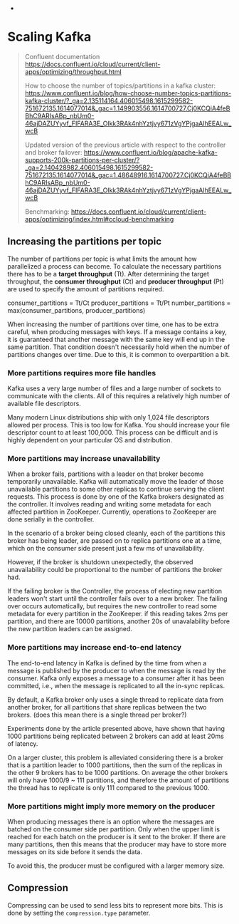 +

# Scaling Kafka

> Confluent documentation
> https://docs.confluent.io/cloud/current/client-apps/optimizing/throughput.html
>
> How to choose the number of topics/partitions in a kafka cluster:
> https://www.confluent.io/blog/how-choose-number-topics-partitions-kafka-cluster/?_ga=2.135114164.406015498.1615299582-751672135.1614077014&_gac=1.149903556.1614700727.Cj0KCQiA4feBBhC9ARIsABp_nbUm0-46ajDAZUYyvf_FIFARA3E_Olkk3RAk4nhYztjvy671zVgYPjgaAlhEEALw_wcB
>
> Updated version of the previous article with respect to the controller and broker failover:
> https://www.confluent.io/blog/apache-kafka-supports-200k-partitions-per-cluster/?_ga=2.140428982.406015498.1615299582-751672135.1614077014&_gac=1.48648916.1614700727.Cj0KCQiA4feBBhC9ARIsABp_nbUm0-46ajDAZUYyvf_FIFARA3E_Olkk3RAk4nhYztjvy671zVgYPjgaAlhEEALw_wcB
>
> Benchmarking: 
> https://docs.confluent.io/cloud/current/client-apps/optimizing/index.html#ccloud-benchmarking




## Increasing the partitions per topic

The number of partitions per topic is what limits the amount how parallelized a process can become. To calculate the necessary partitions there has to be a **target throughput** (Tt).
After determining the target throughput, the **consumer throughput** (Ct) and **producer throughput** (Pt) are used to specify the amount of partitions required. 

consumer_partitions = Tt/Ct
producer_partitions = Tt/Pt
number_partitions = max(consumer_partitions, producer_partitions)

When increasing the number of partitions over time, one has to be extra careful, when producing messages with keys. If a message contains a key, it is guaranteed that another message with the same key will end up in the same partition. That condition doesn't necessarily hold when the number of partitions changes over time. Due to this, it is common to overpartition a bit.

### More partitions requires more file handles

Kafka uses a very large number of files and a large number of sockets to communicate with the clients. All of this requires a relatively high number of available file descriptors.

Many modern Linux distributions ship with only 1,024 file descriptors allowed per process. This is too low for Kafka. You should increase your file descriptor count to at least 100,000. This process can be difficult and is highly dependent on your particular OS and distribution.

### More partitions may increase unavailability

When a broker fails, partitions with a leader on that broker become temporarily unavailable. Kafka will automatically move the leader of those unavailable partitions to some other replicas to continue serving the client requests. This process is done by one of the Kafka brokers designated as the controller. It involves reading and writing some metadata for each affected partition in ZooKeeper. Currently, operations to ZooKeeper are done serially in the controller.

In the scenario of a broker being closed cleanly, each of the partitions this broker has being leader, are passed on to replica partitions one at a time, which on the consumer side present just a few ms of unavailability.

However, if the broker is shutdown unexpectedly, the observed unavailability could be proportional to the number of partitions the broker had.

If the failing broker is the Controller, the process of electing new partition leaders won't start until the controller fails over to a new broker. The failing over occurs automatically, but requires the new controller to read some metadata for every partition in the ZooKeeper. if this reading takes 2ms per partition, and there are 10000 partitions, another 20s of unavalability before the new partition leaders can be assigned.

### More partitions may increase end-to-end latency

The end-to-end latency in Kafka is defined by the time from when a message is published by the producer to when the message is read by the consumer. Kafka only exposes a message to a consumer after it has been committed, i.e., when the message is replicated to all the in-sync replicas.

By default, a Kafka broker only uses a single thread to replicate data from another broker, for all partitions that share replicas between the two brokers. (does this mean there is a single thread per broker?)

Experiments done by the article presented above, have shown that having 1000 partitions being replicated between 2 brokers can add at least 20ms of latency.

On a larger cluster, this problem is alleviated considering there is a broker that is a partition leader to 1000 partitions, then the sum of the replicas in the other 9 brokers has to be 1000 partitions. On average the other brokers will only have 1000/9 ~ 111 partitions, and therefore the amount of partitions the thread has to replicate is only 111 compared to the previous 1000.

### More partitions might imply more memory on the producer 

When producing messages there is an option where the messages are batched on the consumer side per partition. Only when the upper limit is reached for each batch on the producer is it sent to the broker. If there are many partitions, then this means that the producer may have to store more messages on its side before it sends the data.

To avoid this, the producer must be configured with a larger memory size.

## Compression

Compressing can be used to send less bits to represent more bits. This is done by setting the `compression.type` parameter.

